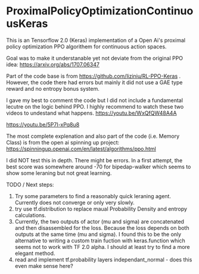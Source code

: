 # ProximalPolicyOptimizationContinuousKeras
This is an Tensorflow 2.0 (Keras) implementation of a Open Ai's proximal policy optimization PPO algorithem for continuous action spaces.

Goal was to make it understanable yet not deviate from the original PPO idea: https://arxiv.org/abs/1707.06347 

Part of the code base is from https://github.com/liziniu/RL-PPO-Keras . However, the code there had errors
but mainly it did not use a GAE type reward and no entropy bonus system.

I gave my best to comment the code but I did not include a fundamental lecutre on the logic behind PPO. I highly 
recommend to watch these two videos to undestand what happens.
https://youtu.be/WxQfQW48A4A

https://youtu.be/5P7I-xPq8u8

The most complete explenation and also part of the code (i.e. Memory Class) is from the open ai spinning up project: https://spinningup.openai.com/en/latest/algorithms/ppo.html

I did NOT test this in depth. There might be errors. In a first attempt, the best score was somewhere around -70 for bipedap-walker 
which seems to show some leraning but not great learning.

TODO / Next steps:
1) Try some parameters to find a reasonably quick leraning agent. Currently does not converge or only very slowly.
2) try use tf.distribution to replace maual Probability Density and entropy calculations. 
3) Currently, the two outputs of actor (mu and sigma) are concatenated and then disassembled for the loss. Because the loss depends on both outputs at the same time (mu and sigma). I found this to be the only alternative to writing a custom train fuction with keras.function which seems not to work with TF 2.0 alpha. I should at least try to find a more elegant method.
4) read and implement tf.probability layers independant_normal - does this even make sense here?
